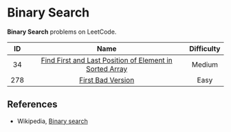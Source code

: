 # Binary Search

**Binary Search** problems on LeetCode.

|  ID   |                                                                       Name                                                                        | Difficulty |
| :---: | :-----------------------------------------------------------------------------------------------------------------------------------------------: | :--------: |
|  34   | [Find First and Last Position of Element in Sorted Array](https://leetcode.com/problems/find-first-and-last-position-of-element-in-sorted-array/) |   Medium   |
|  278  |                                       [First Bad Version](https://leetcode.com/problems/first-bad-version/)                                       |    Easy    |

## References

* Wikipedia, [Binary search](https://en.wikipedia.org/wiki/Binary_search_algorithm)